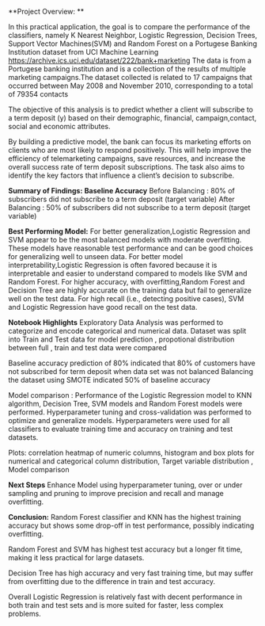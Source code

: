 **Project Overview: **

In this practical application, the goal is to compare the performance of the classifiers, namely K Nearest Neighbor, Logistic Regression, Decision Trees, 
Support Vector Machines(SVM) and Random Forest on a Portugese Banking Institution dataset from UCI Machine Learning 
https://archive.ics.uci.edu/dataset/222/bank+marketing
The data is from a Portugese banking institution and is a collection of the results of multiple marketing campaigns.The dataset collected is related to 17 campaigns 
that occurred between May 2008 and November 2010, corresponding to a total of 79354 contacts 

The objective of this analysis is to predict whether a client will subscribe to a term deposit (y) based on their demographic, financial, campaign,contact, social and 
economic attributes.

By building a predictive model, the bank can focus its marketing efforts on clients who are most likely to respond positively. This will help improve the efficiency of 
telemarketing campaigns, save resources, and increase the overall success rate of term deposit subscriptions. The task also aims to identify the key factors that influence a client’s decision to subscribe.

**Summary of Findings:**
**Baseline Accuracy**
 Before Balancing : 80% of subscribers did not subscribe to a term deposit (target variable)
 After Balancing : 50% of subscribers did not subscribe to a term deposit (target variable)
 
**Best Performing Model:** 
For better generalization,Logistic Regression and SVM appear to be the most balanced models with moderate overfitting. These models have reasonable test performance and can be good choices for generalizing well to unseen data.
For better model interpretability,Logistic Regression is often favored because it is interpretable and easier to understand compared to models like SVM and Random Forest.
For higher accuracy, with overfitting,Random Forest and Decision Tree are highly accurate on the training data but fail to generalize well on the test data.
For high recall (i.e., detecting positive cases), SVM and Logistic Regression have good recall on the test data.

**Notebook Highlights**
Exploratory Data Analysis was performed to categorize and encode categorical and numerical data.
Dataset was split into Train and Test data for model prediction , propotional distribution between full , train and test data were compared

Baseline accuracy prediction of 80% indicated that 80% of customers have not subscribed for term deposit when data set was not balanced
Balancing the dataset using SMOTE indicated 50% of baseline accuracy

Model comparison : Performance of the Logistic Regression model to KNN algorithm, Decision Tree, SVM models and Random Forest models were performed.
Hyperparameter tuning and cross-validation was performed to optimize and generalize models.
Hyperparameters  were used for all classifiers to evaluate training time and accuracy on training and test datasets.

Plots: correlation heatmap of numeric columns, histogram and box plots for numerical and categorical column distribution, Target variable distribution , Model comparison

**Next Steps**
Enhance Model using hyperparameter tuning, over or under sampling and pruning to improve precision and recall and manage overfitting.


**Conclusion:**
Random Forest classifier and KNN has the highest training accuracy but shows some drop-off in test performance, possibly indicating overfitting.

Random Forest and SVM has highest test accuracy but a longer fit time, making it less practical for large datasets.

Decision Tree has high accuracy and very fast training time, but may suffer from overfitting due to the difference in train and test accuracy.

Overall Logistic Regression is relatively fast with decent performance in both train and test sets and is more suited for faster, less complex problems.
